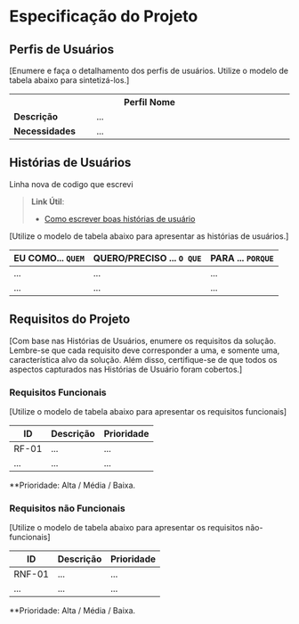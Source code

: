 # Especificação do Projeto

## Perfis de Usuários

[Enumere e faça o detalhamento dos perfis de usuários. Utilize o modelo de tabela abaixo para sintetizá-los.]

<table>
<tbody>
<tr align=center>
<th colspan="2">Perfil Nome </th>
</tr>
<tr>
<td width="150px"><b>Descrição</b></td>
<td width="600px">...</td>
</tr>
<tr>
<td><b>Necessidades</b></td>
<td>...</td>
</tr>
</tbody>
</table>


## Histórias de Usuários

Linha nova de codigo que escrevi

> **Link Útil**:
> - [Como escrever boas histórias de usuário](https://medium.com/vertice/como-escrever-boas-users-stories-hist%C3%B3rias-de-usu%C3%A1rios-b29c75043fac)

[Utilize o modelo de tabela abaixo para apresentar as histórias de usuários.]

|EU COMO... `QUEM`   | QUERO/PRECISO ... `O QUE` |PARA ... `PORQUE`                 |
|--------------------|---------------------------|----------------------------------|
| ...                | ...                       | ...                              |
| ...                | ...                       | ...                              |

## Requisitos do Projeto

[Com base nas Histórias de Usuários, enumere os requisitos da solução. Lembre-se que cada requisito deve corresponder a uma, e somente uma, característica alvo da solução. Além disso, certifique-se de que todos os aspectos capturados nas Histórias de Usuário foram cobertos.]

### Requisitos Funcionais

[Utilize o modelo de tabela abaixo para apresentar os requisitos funcionais]

|ID    | Descrição                | Prioridade |
|-------|---------------------------------|----|
| RF-01 |  ...                    | ...   | 
|  ...  |  ...                    | ...   |

**Prioridade: Alta / Média / Baixa. 

### Requisitos não Funcionais

[Utilize o modelo de tabela abaixo para apresentar os requisitos não-funcionais]

|ID      | Descrição               |Prioridade |
|--------|-------------------------|----|
| RNF-01 |  ...                    | ...   | 
| ...    |  ...                    | ...   | 

**Prioridade: Alta / Média / Baixa. 

